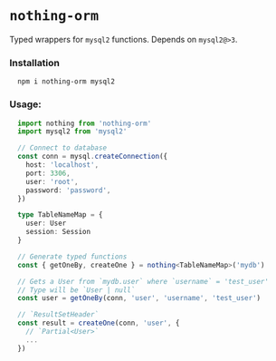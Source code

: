 # `nothing-orm`

Typed wrappers for `mysql2` functions. Depends on `mysql2@>3`.

### Installation

```
  npm i nothing-orm mysql2
```

### Usage:
```ts
  import nothing from 'nothing-orm'
  import mysql2 from 'mysql2'

  // Connect to database
  const conn = mysql.createConnection({
    host: 'localhost',
    port: 3306,
    user: 'root',
    password: 'password',
  })

  type TableNameMap = {
    user: User
    session: Session
  }

  // Generate typed functions  
  const { getOneBy, createOne } = nothing<TableNameMap>('mydb')

  // Gets a User from `mydb.user` where `username` = 'test_user'
  // Type will be `User | null`
  const user = getOneBy(conn, 'user', 'username', 'test_user')

  // `ResultSetHeader`
  const result = createOne(conn, 'user', {
    // `Partial<User>`
    ...
  })
```
